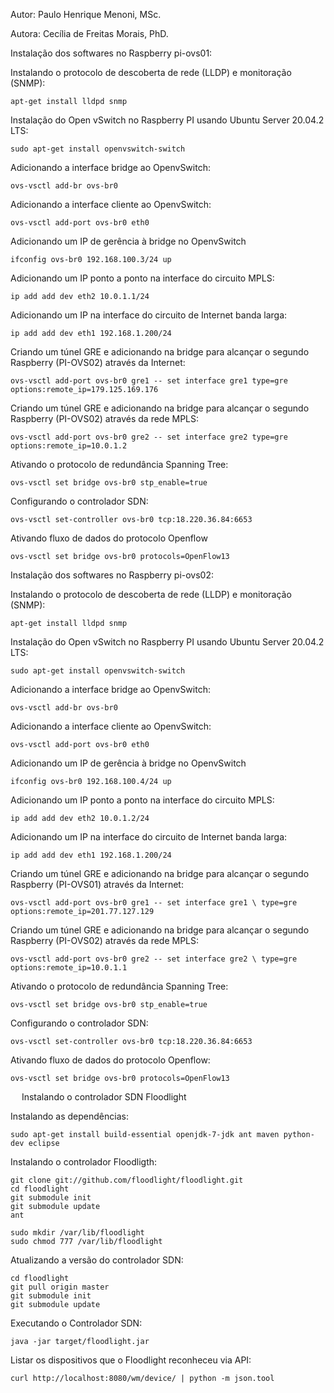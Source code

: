 Autor: Paulo Henrique Menoni, MSc.


Autora: Cecília de Freitas Morais, PhD.




Instalação dos softwares no Raspberry pi-ovs01:

Instalando o protocolo de descoberta de rede (LLDP) e monitoração (SNMP):

	apt-get install lldpd snmp

Instalação do Open vSwitch no Raspberry PI usando Ubuntu Server 20.04.2 LTS:

	sudo apt-get install openvswitch-switch

Adicionando a interface bridge ao OpenvSwitch:

	ovs-vsctl add-br ovs-br0

Adicionando a interface cliente ao OpenvSwitch:

	ovs-vsctl add-port ovs-br0 eth0

Adicionando um IP de gerência à bridge no OpenvSwitch

	ifconfig ovs-br0 192.168.100.3/24 up

Adicionando um IP ponto a ponto na interface do circuito MPLS:

	ip add add dev eth2 10.0.1.1/24

Adicionando um IP na interface do circuito de Internet banda larga:

	ip add add dev eth1 192.168.1.200/24

Criando um túnel GRE e adicionando na bridge para alcançar o segundo Raspberry (PI-OVS02) através da Internet:

	ovs-vsctl add-port ovs-br0 gre1 -- set interface gre1 type=gre options:remote_ip=179.125.169.176

Criando um túnel GRE e adicionando na bridge para alcançar o segundo Raspberry (PI-OVS02) através da rede MPLS:

	ovs-vsctl add-port ovs-br0 gre2 -- set interface gre2 type=gre options:remote_ip=10.0.1.2

Ativando o protocolo de redundância Spanning Tree:

	ovs-vsctl set bridge ovs-br0 stp_enable=true

Configurando o controlador SDN:

	ovs-vsctl set-controller ovs-br0 tcp:18.220.36.84:6653

Ativando fluxo de dados do protocolo Openflow

	ovs-vsctl set bridge ovs-br0 protocols=OpenFlow13 

Instalação dos softwares no Raspberry pi-ovs02:

Instalando o protocolo de descoberta de rede (LLDP) e monitoração (SNMP):

	apt-get install lldpd snmp

Instalação do Open vSwitch no Raspberry PI usando Ubuntu Server 20.04.2 LTS:

	sudo apt-get install openvswitch-switch

Adicionando a interface bridge ao OpenvSwitch:

	ovs-vsctl add-br ovs-br0

Adicionando a interface cliente ao OpenvSwitch:

	ovs-vsctl add-port ovs-br0 eth0

Adicionando um IP de gerência à bridge no OpenvSwitch

	ifconfig ovs-br0 192.168.100.4/24 up

Adicionando um IP ponto a ponto na interface do circuito MPLS:

	ip add add dev eth2 10.0.1.2/24

Adicionando um IP na interface do circuito de Internet banda larga:

	ip add add dev eth1 192.168.1.200/24

Criando um túnel GRE e adicionando na bridge para alcançar o segundo Raspberry (PI-OVS01) através da Internet:

	ovs-vsctl add-port ovs-br0 gre1 -- set interface gre1 \ type=gre options:remote_ip=201.77.127.129


Criando um túnel GRE e adicionando na bridge para alcançar o segundo Raspberry (PI-OVS02) através da rede MPLS:

	ovs-vsctl add-port ovs-br0 gre2 -- set interface gre2 \ type=gre options:remote_ip=10.0.1.1

Ativando o protocolo de redundância Spanning Tree:

	ovs-vsctl set bridge ovs-br0 stp_enable=true

Configurando o controlador SDN:

	ovs-vsctl set-controller ovs-br0 tcp:18.220.36.84:6653

Ativando fluxo de dados do protocolo Openflow:

	ovs-vsctl set bridge ovs-br0 protocols=OpenFlow13
 
Instalando o controlador SDN Floodlight

Instalando as dependências:

	sudo apt-get install build-essential openjdk-7-jdk ant maven python-dev eclipse

Instalando o controlador Floodligth:

	git clone git://github.com/floodlight/floodlight.git
	cd floodlight
	git submodule init
	git submodule update
	ant
 
	sudo mkdir /var/lib/floodlight
	sudo chmod 777 /var/lib/floodlight

Atualizando a versão do controlador SDN:

	cd floodlight
	git pull origin master
	git submodule init
	git submodule update

Executando o Controlador SDN:

	java -jar target/floodlight.jar

Listar os dispositivos que o Floodlight reconheceu via API:

	curl http://localhost:8080/wm/device/ | python -m json.tool



